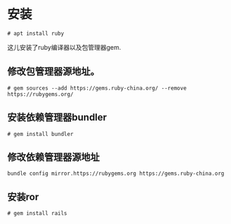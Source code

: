 安装
===
```
# apt install ruby
```

这儿安装了ruby编译器以及包管理器gem.

## 修改包管理器源地址。
```
# gem sources --add https://gems.ruby-china.org/ --remove https://rubygems.org/

```
## 安装依赖管理器bundler
```
# gem install bundler
```

## 修改依赖管理器源地址
```
bundle config mirror.https://rubygems.org https://gems.ruby-china.org
```

## 安装ror
```
# gem install rails
```